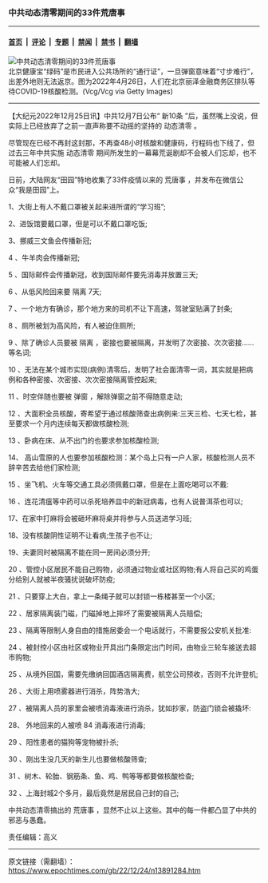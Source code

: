 ### 中共动态清零期间的33件荒唐事

---

#### [首页](../../../..?n13891284) &nbsp;|&nbsp; [评论](../../../../../epoch-comment?n13891284) &nbsp;|&nbsp; [专题](../../../../../epoch-special?n13891284) &nbsp;|&nbsp; [禁闻](../../../../../epoch-news?n13891284) &nbsp;|&nbsp; [禁书](../../../../../books?n13891284) &nbsp;|&nbsp; [翻墙](https://github.com/gfw-breaker/nogfw/blob/master/README.md?n13891284)


<div><img alt="中共动态清零期间的33件荒唐事" class="attachment-djy_600_400 size-djy_600_400 wp-post-image" src="https://i.epochtimes.com/assets/uploads/2022/11/id13859406-Beijing-Financial-Business-District-1200x800-600x400.jpg"/>
<div class="caption">
 北京健康宝“绿码”是市民进入公共场所的“通行证”，一旦弹窗意味着“寸步难行”，出差外地则无法返京。图为2022年4月26日，人们在北京丽泽金融商务区排队等待COVID-19核酸检测。(Vcg/Vcg via Getty Images)
</div></div><hr/><div class="post_content" id="artbody" itemprop="articleBody">
 <!-- article content begin -->
 <p>
  【大纪元2022年12月25日讯】中共12月7日公布“
  <ok href="https://www.epochtimes.com/gb/tag/%E6%96%B010%E6%9D%A1.html">
   新10条
  </ok>
  ”后，虽然嘴上没说，但实际上已经放弃了之前一直声称要不动摇的坚持的
  <ok href="https://www.epochtimes.com/gb/tag/%E5%8A%A8%E6%80%81%E6%B8%85%E9%9B%B6.html">
   动态清零
  </ok>
  。
 </p>
 <p>
  尽管现在已经不再封这封那，不再查48小时核酸和健康码，行程码也下线了，但过去三年中共实施
  <ok href="https://www.epochtimes.com/gb/tag/%E5%8A%A8%E6%80%81%E6%B8%85%E9%9B%B6.html">
   动态清零
  </ok>
  期间所发生的一幕幕荒诞剧却不会被人们忘却，也不可能被人们忘却。
 </p>
 <p>
  日前，大陆网友“田园”特地收集了33件疫情以来的
  <ok href="https://www.epochtimes.com/gb/tag/%E8%8D%92%E5%94%90%E4%BA%8B.html">
   荒唐事
  </ok>
  ，并发布在微信公众“我是田园”上。
 </p>
 <p>
  1、大街上有人不戴口罩被关起来进所谓的“学习班”;
 </p>
 <p>
  2、进饭馆要戴口罩，但是可以不戴口罩吃饭;
 </p>
 <p>
  3、挪威三文鱼会传播新冠;
 </p>
 <p>
  4 、牛羊肉会传播新冠;
 </p>
 <p>
  5 、国际邮件会传播新冠，收到国际邮件要先消毒并放置三天;
 </p>
 <p>
  6 、从低风险回来要
  <ok href="https://www.epochtimes.com/gb/tag/%E9%9A%94%E7%A6%BB.html">
   隔离
  </ok>
  7天;
 </p>
 <p>
  7 、一个地方有确诊，那个地方来的司机不让下高速，驾驶室贴满了封条;
 </p>
 <p>
  8 、厕所被划为高风险，有人被迫住厕所;
 </p>
 <p>
  9 、除了确诊人员要被
  <ok href="https://www.epochtimes.com/gb/tag/%E9%9A%94%E7%A6%BB.html">
   隔离
  </ok>
  ，密接也要被隔离，并发明了次密接、次次密接……等名词;
 </p>
 <p>
  10 、无法在某个城市实现(病例)清零后，发明了社会面清零一词，其实就是把病例和各种密接、次密接、次次密接隔离管控起来;
 </p>
 <p>
  11 、时空伴随也要被
  <ok href="https://www.epochtimes.com/gb/tag/%E5%BC%B9%E7%AA%97.html">
   弹窗
  </ok>
  ，解除弹窗之前不得随意走动;
 </p>
 <p>
  12 、大面积全员核酸，寄希望于通过核酸筛查出病例来:三天三检、七天七检，甚至要求一个月内连续每天都做核酸检测;
 </p>
 <p>
  13 、卧病在床、从不出门的也要求参加核酸检测;
 </p>
 <p>
  14、 高山雪原的人也要参加核酸检测：某个岛上只有一户人家，核酸检测人员不辞辛苦去给他们家检测;
 </p>
 <p>
  15 、坐飞机、火车等交通工具必须佩戴口罩，但是在上面吃喝可以不戴:
 </p>
 <p>
  16 、连花清瘟等中药可以杀死培养皿中的新冠病毒，也有人说普洱茶也可以;
 </p>
 <p>
  17、在家中打麻将会被砸坏麻将桌并将参与人员送进学习班;
 </p>
 <p>
  18、没有核酸阴性证明不让看病;生孩子也不让;
 </p>
 <p>
  19、夫妻同时被隔离不能在同一房间必须分开;
 </p>
 <p>
  20 、管控小区居民不能自己购物，必须通过物业或社区购物;有人将自己买的鸡蛋分给别人就被半夜骚扰说破坏防疫;
 </p>
 <p>
  21 、只要穿上大白，拿上一条绳子就可以封锁一栋楼甚至一个小区;
 </p>
 <p>
  22 、居家隔离装门磁，门磁掉地上摔坏了需要被隔离人员赔偿;
 </p>
 <p>
  23 、隔离等限制人身自由的措施居委会一个电话就行，不需要报公安机关批准:
 </p>
 <p>
  24 、被封控小区由社区或物业开具出门条限定出门时间，由物业三轮车接送去超市购物;
 </p>
 <p>
  25 、从境外回国，需要先缴纳回国酒店隔离费，航空公司预收，否则不允许登机;
 </p>
 <p>
  26 、大街上用喷雾器进行消杀，阵势浩大;
 </p>
 <p>
  27 、被隔离人员的家里会被喷消毒液进行消杀，犹如抄家，防盗门锁会被撬坏:
 </p>
 <p>
  28、 外地回来的人被喷 84 消毒液进行消毒;
 </p>
 <p>
  29 、阳性患者的猫狗等宠物被扑杀;
 </p>
 <p>
  30 、刚出生没几天的新生儿也要做核酸筛查;
 </p>
 <p>
  31 、树木、轮胎、钢筋条、鱼、鸡、鸭等等都要做核酸检查;
 </p>
 <p>
  32 、上海封城2个多月，最后竟然是居民自己封的自己;
 </p>
 <p>
  中共动态清零搞出的
  <ok href="https://www.epochtimes.com/gb/tag/%E8%8D%92%E5%94%90%E4%BA%8B.html">
   荒唐事
  </ok>
  ，显然不止以上这些。其中的每一件都凸显了中共的邪恶与愚蠢。
 </p>
 <p>
  责任编辑：高义
 </p>
 <!-- article content end -->
 <div id="below_article_ad">
 </div>
</div>


---

原文链接（需翻墙）：https://www.epochtimes.com/gb/22/12/24/n13891284.htm